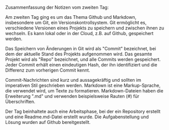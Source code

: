 Zusammenfassung der Notizen vom zweiten Tag:

Am zweiten Tag ging es um das Thema Github und Markdown, insbesondere um Git, ein Versionskontrollsystem. Git ermöglicht es, verschiedene Versionen eines Projekts zu speichern und zwischen ihnen zu wechseln. Es kann lokal oder in der Cloud, z.B. auf Github, gespeichert werden.

Das Speichern von Änderungen in Git wird als "Commit" bezeichnet, bei dem der aktuelle Stand des Projekts aufgenommen wird. Das gesamte Projekt wird als "Repo" bezeichnet, und alle Commits werden gespeichert. Jeder Commit erhält einen eindeutigen Hash, der ihn identifiziert und die Differenz zum vorherigen Commit kennt.

Commit-Nachrichten sind kurz und aussagekräftig und sollten im imperativen Stil geschrieben werden. Markdown ist eine Markup-Sprache, die verwendet wird, um Texte zu formatieren. Markdown-Dateien haben die Erweiterung ".md" und verwenden beispielsweise Rauten (#) für Überschriften.

Der Tag beinhaltete auch eine Arbeitsphase, bei der ein Repository erstellt und eine Readme.md-Datei erstellt wurde. Die Aufgabenstellung und Lösung wurden auf Github bereitgestellt.
